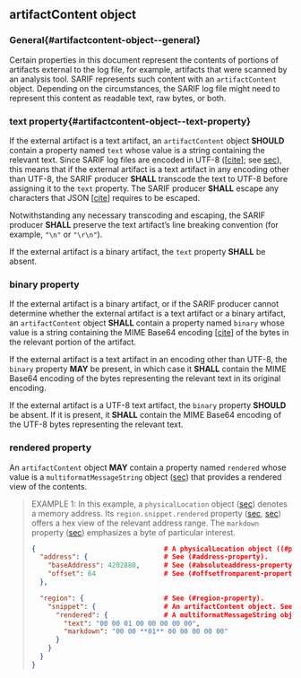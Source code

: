 ## artifactContent object

### General{#artifactcontent-object--general}

Certain properties in this document represent the contents of portions of artifacts external to the log file, for example, artifacts that were scanned by an analysis tool. SARIF represents such content with an `artifactContent` object. Depending on the circumstances, the SARIF log file might need to represent this content as readable text, raw bytes, or both.

### text property{#artifactcontent-object--text-property}

If the external artifact is a text artifact, an `artifactContent` object **SHOULD** contain a property named `text` whose value is a string containing the relevant text. Since SARIF log files are encoded in UTF-8 (\[[cite](#RFC3629)\]; see [sec](#file-format--general)), this means that if the external artifact is a text artifact in any encoding other than UTF-8, the SARIF producer **SHALL** transcode the text to UTF-8 before assigning it to the `text` property. The SARIF producer **SHALL** escape any characters that JSON \[[cite](#RFC8259)\] requires to be escaped.

Notwithstanding any necessary transcoding and escaping, the SARIF producer **SHALL** preserve the text artifact’s line breaking convention (for example, `"\n"` or `"\r\n"`).

If the external artifact is a binary artifact, the `text` property **SHALL** be absent.

### binary property

If the external artifact is a binary artifact, or if the SARIF producer cannot determine whether the external artifact is a text artifact or a binary artifact, an `artifactContent` object **SHALL** contain a property named `binary` whose value is a string containing the MIME Base64 encoding \[[cite](#RFC2045)\] of the bytes in the relevant portion of the artifact.

If the external artifact is a text artifact in an encoding other than UTF-8, the `binary` property **MAY** be present, in which case it **SHALL** contain the MIME Base64 encoding of the bytes representing the relevant text in its original encoding.

If the external artifact is a UTF-8 text artifact, the `binary` property **SHOULD** be absent. If it is present, it **SHALL** contain the MIME Base64 encoding of the UTF-8 bytes representing the relevant text.

### rendered property

An `artifactContent` object **MAY** contain a property named `rendered` whose value is a `multiformatMessageString` object ([sec](#multiformatmessagestring-object)) that provides a rendered view of the contents.

> EXAMPLE 1: In this example, a `physicalLocation` object ([sec](#physicallocation-object)) denotes a memory address. Its `region.snippet.rendered` property ([sec](#region-property), [sec](#snippet-property)) offers a hex view of the relevant address range. The `markdown` property ([sec](#multiformatmessagestring-object--markdown-property)) emphasizes a byte of particular interest.
> 
> ```json
> {                                # A physicalLocation object ((#physicallocation-object)).
>   "address": {                   # See (#address-property).
>     "baseAddress": 4202880,      # See (#absoluteaddress-property).
>     "offset": 64                 # See (#offsetfromparent-property).
>   },
> 
>   "region": {                    # See (#region-property).
>     "snippet": {                 # An artifactContent object. See (#snippet-property).
>       "rendered": {              # A multiformatMessageString object ((#multiformatmessagestring-object)).
>         "text": "00 00 01 00 00 00 00 00",
>         "markdown": "00 00 **01** 00 00 00 00 00"
>       }
>     }
>   }
> }
> ```
